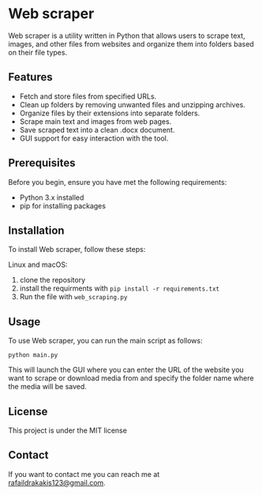 # Web scraper

Web scraper is a utility written in Python that allows users to scrape text, images, and other files from websites and organize them into folders based on their file types.

## Features

- Fetch and store files from specified URLs.
- Clean up folders by removing unwanted files and unzipping archives.
- Organize files by their extensions into separate folders.
- Scrape main text and images from web pages.
- Save scraped text into a clean .docx document.
- GUI support for easy interaction with the tool.

## Prerequisites

Before you begin, ensure you have met the following requirements:
- Python 3.x installed
- pip for installing packages

## Installation

To install Web scraper, follow these steps:

Linux and macOS:

1. clone the repository
2. install the requirments with ```pip install -r requirements.txt```
3. Run the file with ```web_scraping.py```

## Usage

To use Web scraper, you can run the main script as follows:

```python main.py```

This will launch the GUI where you can enter the URL of the website you want to scrape or download media from and specify the folder name where the media will be saved.

## License

This project is under the MIT license

## Contact

If you want to contact me you can reach me at rafaildrakakis123@gmail.com.
